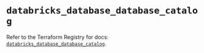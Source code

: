 # `databricks_database_database_catalog`

Refer to the Terraform Registry for docs: [`databricks_database_database_catalog`](https://registry.terraform.io/providers/databricks/databricks/1.92.0/docs/resources/database_database_catalog).
